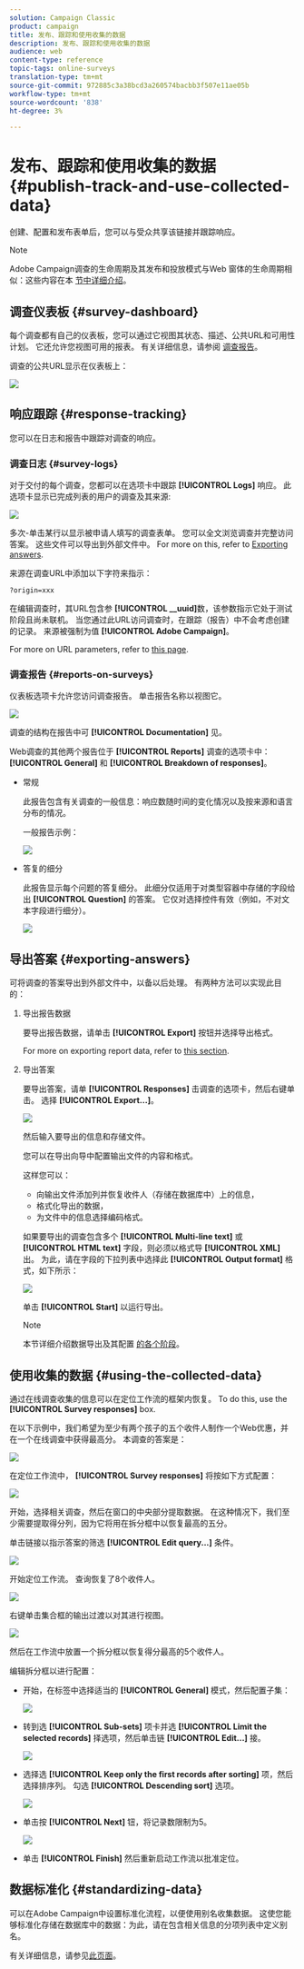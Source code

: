 ```yaml
---
solution: Campaign Classic
product: campaign
title: 发布、跟踪和使用收集的数据
description: 发布、跟踪和使用收集的数据
audience: web
content-type: reference
topic-tags: online-surveys
translation-type: tm+mt
source-git-commit: 972885c3a38bcd3a260574bacbb3f507e11ae05b
workflow-type: tm+mt
source-wordcount: '838'
ht-degree: 3%

---
```



# 发布、跟踪和使用收集的数据{#publish-track-and-use-collected-data}

创建、配置和发布表单后，您可以与受众共享该链接并跟踪响应。

>[!NOTE]
>
>Adobe Campaign调查的生命周期及其发布和投放模式与Web 窗体的生命周期相似：这些内容在本 [节中详细介绍](../../web/using/about-web-forms.md)。

## 调查仪表板 {#survey-dashboard}

每个调查都有自己的仪表板，您可以通过它视图其状态、描述、公共URL和可用性计划。 它还允许您视图可用的报表。 有关详细信息，请参阅 [调查报告](#reports-on-surveys)。

调查的公共URL显示在仪表板上：

![](assets/survey_public_url.png)

## 响应跟踪 {#response-tracking}

您可以在日志和报告中跟踪对调查的响应。

### 调查日志 {#survey-logs}

对于交付的每个调查，您都可以在选项卡中跟踪 **[!UICONTROL Logs]** 响应。 此选项卡显示已完成列表的用户的调查及其来源:

![](assets/s_ncs_admin_survey_logs.png)

多次-单击某行以显示被申请人填写的调查表单。 您可以全文浏览调查并完整访问答案。 这些文件可以导出到外部文件中。 For more on this, refer to [Exporting answers](#exporting-answers).

来源在调查URL中添加以下字符来指示：

```
?origin=xxx
```

在编辑调查时，其URL包含参 **[!UICONTROL __uuid]**&#x200B;数，该参数指示它处于测试阶段且尚未联机。 当您通过此URL访问调查时，在跟踪（报告）中不会考虑创建的记录。 来源被强制为值 **[!UICONTROL Adobe Campaign]**。

For more on URL parameters, refer to [this page](../../web/using/defining-web-forms-properties.md#form-url-parameters).

### 调查报告 {#reports-on-surveys}

仪表板选项卡允许您访问调查报告。 单击报告名称以视图它。

![](assets/s_ncs_admin_survey_report_doc.png)

调查的结构在报告中可 **[!UICONTROL Documentation]** 见。

Web调查的其他两个报告位于 **[!UICONTROL Reports]** 调查的选项卡中： **[!UICONTROL General]** 和 **[!UICONTROL Breakdown of responses]**。

* 常规

   此报告包含有关调查的一般信息：响应数随时间的变化情况以及按来源和语言分布的情况。

   一般报告示例：

   ![](assets/s_ncs_admin_survey_report_0.png)

* 答复的细分

   此报告显示每个问题的答复细分。 此细分仅适用于对类型容器中存储的字段给出 **[!UICONTROL Question]** 的答案。 它仅对选择控件有效（例如，不对文本字段进行细分）。

   ![](assets/s_ncs_admin_survey_report_2.png)

## 导出答案 {#exporting-answers}

可将调查的答案导出到外部文件中，以备以后处理。 有两种方法可以实现此目的：

1. 导出报告数据

   要导出报告数据，请单击 **[!UICONTROL Export]** 按钮并选择导出格式。

   For more on exporting report data, refer to [this section](../../reporting/using/about-reports-creation-in-campaign.md).

1. 导出答案

   要导出答案，请单 **[!UICONTROL Responses]** 击调查的选项卡，然后右键单击。 选择 **[!UICONTROL Export...]**。

   ![](assets/s_ncs_admin_survey_logs_export_menu.png)

   然后输入要导出的信息和存储文件。

   您可以在导出向导中配置输出文件的内容和格式。

   这样您可以：

   * 向输出文件添加列并恢复收件人（存储在数据库中）上的信息，
   * 格式化导出的数据，
   * 为文件中的信息选择编码格式。

   如果要导出的调查包含多个 **[!UICONTROL Multi-line text]** 或 **[!UICONTROL HTML text]** 字段，则必须以格式导 **[!UICONTROL XML]** 出。 为此，请在字段的下拉列表中选择此 **[!UICONTROL Output format]** 格式，如下所示：

   ![](assets/s_ncs_admin_survey_logs_export_xml.png)

   单击 **[!UICONTROL Start]** 以运行导出。

   >[!NOTE]
   >
   >本节详细介绍数据导出及其配置 [的各个阶段](../../platform/using/generic-imports-and-exports.md)。

## 使用收集的数据 {#using-the-collected-data}

通过在线调查收集的信息可以在定位工作流的框架内恢复。 To do this, use the **[!UICONTROL Survey responses]** box.

在以下示例中，我们希望为至少有两个孩子的五个收件人制作一个Web优惠，并在一个在线调查中获得最高分。 本调查的答案是：

![](assets/s_ncs_admin_survey_responses_wf_box_4.png)

在定位工作流中， **[!UICONTROL Survey responses]** 将按如下方式配置：

![](assets/s_ncs_admin_survey_responses_wf_box_1.png)

开始，选择相关调查，然后在窗口的中央部分提取数据。 在这种情况下，我们至少需要提取得分列，因为它将用在拆分框中以恢复最高的五分。

单击链接以指示答案的筛选 **[!UICONTROL Edit query...]** 条件。

![](assets/s_ncs_admin_survey_responses_wf_box_2.png)

开始定位工作流。 查询恢复了8个收件人。

![](assets/s_ncs_admin_survey_responses_wf_box_5.png)

右键单击集合框的输出过渡以对其进行视图。

![](assets/s_ncs_admin_survey_responses_wf_box_6.png)

然后在工作流中放置一个拆分框以恢复得分最高的5个收件人。

编辑拆分框以进行配置：

* 开始，在标签中选择适当的 **[!UICONTROL General]** 模式，然后配置子集：

   ![](assets/s_ncs_admin_survey_responses_wf_box_6b.png)

* 转到选 **[!UICONTROL Sub-sets]** 项卡并选 **[!UICONTROL Limit the selected records]** 择选项，然后单击链 **[!UICONTROL Edit...]** 接。

   ![](assets/s_ncs_admin_survey_responses_wf_box_7.png)

* 选择选 **[!UICONTROL Keep only the first records after sorting]** 项，然后选择排序列。 勾选 **[!UICONTROL Descending sort]** 选项。

   ![](assets/s_ncs_admin_survey_responses_wf_box_8.png)

* 单击按 **[!UICONTROL Next]** 钮，将记录数限制为5。

   ![](assets/s_ncs_admin_survey_responses_wf_box_9.png)

* 单击 **[!UICONTROL Finish]** 然后重新启动工作流以批准定位。

## 数据标准化 {#standardizing-data}

可以在Adobe Campaign中设置标准化流程，以便使用别名收集数据。 这使您能够标准化存储在数据库中的数据：为此，请在包含相关信息的分项列表中定义别名。

有关详细信息，请参见[此页面](../../platform/using/managing-enumerations.md#about-enumerations)。
